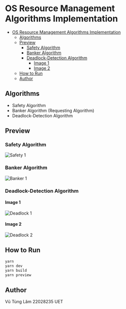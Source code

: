 # OS Resource Management Algorithms Implementation

- [OS Resource Management Algorithms Implementation](#os-resource-management-algorithms-implementation)
  - [Algorithms](#algorithms)
  - [Preview](#preview)
    - [Safety Algorithm](#safety-algorithm)
    - [Banker Algorithm](#banker-algorithm)
    - [Deadlock-Detection Algorithm](#deadlock-detection-algorithm)
      - [Image 1](#image-1)
      - [Image 2](#image-2)
  - [How to Run](#how-to-run)
  - [Author](#author)

## Algorithms

- Safety Algorithm
- Banker Algorithm (Requesting Algorithm)
- Deadlock-Detection Algorithm

## Preview

### Safety Algorithm

![Safety 1](./docs/images/Safety1.png)

### Banker Algorithm

![Banker 1](./docs/images/Banker1.png)

### Deadlock-Detection Algorithm

#### Image 1

![Deadlock 1](./docs/images/Deadlock1.png)

#### Image 2

![Deadlock 2](./docs/images/Deadlock2.png)

## How to Run

```sh
yarn
yarn dev
yarn build
yarn preview
```

## Author

Vũ Tùng Lâm 22028235 UET
